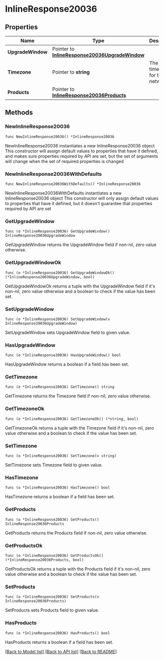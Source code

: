 # InlineResponse20036

## Properties

Name | Type | Description | Notes
------------ | ------------- | ------------- | -------------
**UpgradeWindow** | Pointer to [**InlineResponse20036UpgradeWindow**](InlineResponse20036UpgradeWindow.md) |  | [optional] 
**Timezone** | Pointer to **string** | The timezone for the network | [optional] 
**Products** | Pointer to [**InlineResponse20036Products**](InlineResponse20036Products.md) |  | [optional] 

## Methods

### NewInlineResponse20036

`func NewInlineResponse20036() *InlineResponse20036`

NewInlineResponse20036 instantiates a new InlineResponse20036 object
This constructor will assign default values to properties that have it defined,
and makes sure properties required by API are set, but the set of arguments
will change when the set of required properties is changed

### NewInlineResponse20036WithDefaults

`func NewInlineResponse20036WithDefaults() *InlineResponse20036`

NewInlineResponse20036WithDefaults instantiates a new InlineResponse20036 object
This constructor will only assign default values to properties that have it defined,
but it doesn't guarantee that properties required by API are set

### GetUpgradeWindow

`func (o *InlineResponse20036) GetUpgradeWindow() InlineResponse20036UpgradeWindow`

GetUpgradeWindow returns the UpgradeWindow field if non-nil, zero value otherwise.

### GetUpgradeWindowOk

`func (o *InlineResponse20036) GetUpgradeWindowOk() (*InlineResponse20036UpgradeWindow, bool)`

GetUpgradeWindowOk returns a tuple with the UpgradeWindow field if it's non-nil, zero value otherwise
and a boolean to check if the value has been set.

### SetUpgradeWindow

`func (o *InlineResponse20036) SetUpgradeWindow(v InlineResponse20036UpgradeWindow)`

SetUpgradeWindow sets UpgradeWindow field to given value.

### HasUpgradeWindow

`func (o *InlineResponse20036) HasUpgradeWindow() bool`

HasUpgradeWindow returns a boolean if a field has been set.

### GetTimezone

`func (o *InlineResponse20036) GetTimezone() string`

GetTimezone returns the Timezone field if non-nil, zero value otherwise.

### GetTimezoneOk

`func (o *InlineResponse20036) GetTimezoneOk() (*string, bool)`

GetTimezoneOk returns a tuple with the Timezone field if it's non-nil, zero value otherwise
and a boolean to check if the value has been set.

### SetTimezone

`func (o *InlineResponse20036) SetTimezone(v string)`

SetTimezone sets Timezone field to given value.

### HasTimezone

`func (o *InlineResponse20036) HasTimezone() bool`

HasTimezone returns a boolean if a field has been set.

### GetProducts

`func (o *InlineResponse20036) GetProducts() InlineResponse20036Products`

GetProducts returns the Products field if non-nil, zero value otherwise.

### GetProductsOk

`func (o *InlineResponse20036) GetProductsOk() (*InlineResponse20036Products, bool)`

GetProductsOk returns a tuple with the Products field if it's non-nil, zero value otherwise
and a boolean to check if the value has been set.

### SetProducts

`func (o *InlineResponse20036) SetProducts(v InlineResponse20036Products)`

SetProducts sets Products field to given value.

### HasProducts

`func (o *InlineResponse20036) HasProducts() bool`

HasProducts returns a boolean if a field has been set.


[[Back to Model list]](../README.md#documentation-for-models) [[Back to API list]](../README.md#documentation-for-api-endpoints) [[Back to README]](../README.md)


